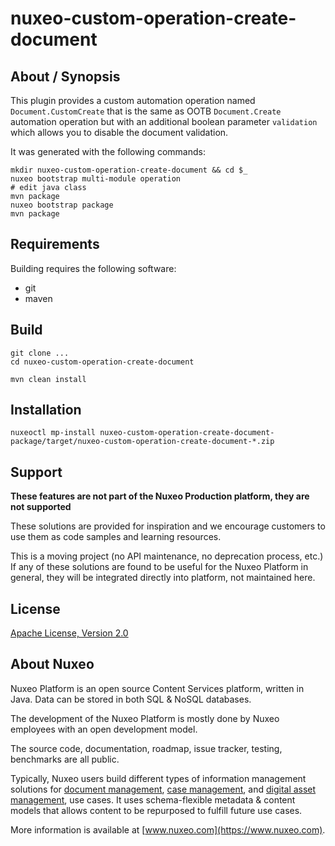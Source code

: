 # nuxeo-custom-operation-create-document

## About / Synopsis

This plugin provides a custom automation operation named `Document.CustomCreate` that is the same as OOTB `Document.Create` automation operation but with an additional boolean parameter `validation` which allows you to disable the document validation.

It was generated with the following commands:
```
mkdir nuxeo-custom-operation-create-document && cd $_
nuxeo bootstrap multi-module operation
# edit java class
mvn package
nuxeo bootstrap package
mvn package
```

## Requirements

Building requires the following software:

* git
* maven

## Build

```
git clone ...
cd nuxeo-custom-operation-create-document

mvn clean install
```

## Installation

```
nuxeoctl mp-install nuxeo-custom-operation-create-document-package/target/nuxeo-custom-operation-create-document-*.zip
```

## Support

**These features are not part of the Nuxeo Production platform, they are not supported**

These solutions are provided for inspiration and we encourage customers to use them as code samples and learning resources.

This is a moving project (no API maintenance, no deprecation process, etc.) If any of these solutions are found to be useful for the Nuxeo Platform in general, they will be integrated directly into platform, not maintained here.


## License

[Apache License, Version 2.0](http://www.apache.org/licenses/LICENSE-2.0.html)

## About Nuxeo

Nuxeo Platform is an open source Content Services platform, written in Java. Data can be stored in both SQL & NoSQL databases.

The development of the Nuxeo Platform is mostly done by Nuxeo employees with an open development model.

The source code, documentation, roadmap, issue tracker, testing, benchmarks are all public.

Typically, Nuxeo users build different types of information management solutions for [document management](https://www.nuxeo.com/solutions/document-management/), [case management](https://www.nuxeo.com/solutions/case-management/), and [digital asset management](https://www.nuxeo.com/solutions/dam-digital-asset-management/), use cases. It uses schema-flexible metadata & content models that allows content to be repurposed to fulfill future use cases.

More information is available at [www.nuxeo.com](https://www.nuxeo.com).

